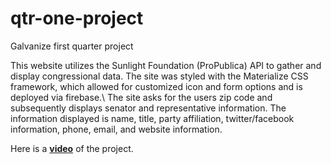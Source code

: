 # qtr-one-project
Galvanize first quarter project

This website utilizes the Sunlight Foundation (ProPublica) API to gather and display congressional data.  The site was styled with the Materialize CSS framework, which allowed for customized icon and form options and is deployed via firebase.\  The site asks for the users zip code and subsequently displays senator and representative information.  The information displayed is name, title, party affiliation, twitter/facebook information, phone, email, and website information.  

Here is a [**video**](https://drive.google.com/open?id=0B_Mh7gpselokMm5WaTZfc2xodjQ) of the project.
